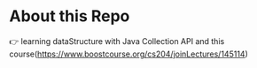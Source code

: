 # About this Repo
👉 learning dataStructure with Java Collection API and this course(https://www.boostcourse.org/cs204/joinLectures/145114)